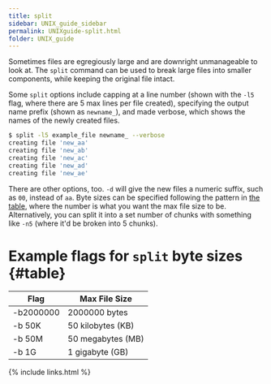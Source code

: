 ```yaml
---
title: split
sidebar: UNIX_guide_sidebar
permalink: UNIXguide-split.html
folder: UNIX_guide
---
```


Sometimes files are egregiously large and are downright unmanageable to look at.
The `split` command can be used to break large files into smaller components,
while keeping the original file intact.

Some `split` options include capping at a line number (shown with the `-l5`
    flag, where there are 5 max lines per file created), specifying the output
    name prefix (shown as `newname_`), and made verbose, which shows the names
    of the newly created files.

```bash
$ split -l5 example_file newname_ --verbose
creating file 'new_aa'
creating file 'new_ab'
creating file 'new_ac'
creating file 'new_ad'
creating file 'new_ae'
```

There are other options, too. `-d` will give the new files a numeric suffix,
such as `00`, instead of `aa`.
Byte sizes can be specified following the pattern in
[the table](UNIXguide-split.html#table), where the number is what you want the
max file size to be.
Alternatively, you can split it into a set number of chunks with something
like `-n5` (where it'd be broken into 5 chunks).

# Example flags for `split` byte sizes {#table}
| Flag     | Max File Size     |
|----------|-------------------|
|-b2000000 | 2000000 bytes     |
|-b 50K    | 50 kilobytes (KB) |
|-b 50M    | 50 megabytes (MB) |
|-b 1G     | 1 gigabyte (GB)   |

{% include links.html %}
